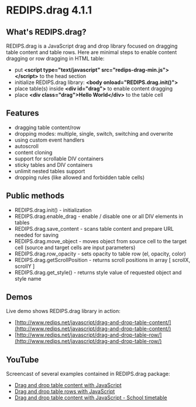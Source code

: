 REDIPS.drag 4.1.1
============

## What's REDIPS.drag?

REDIPS.drag is a JavaScript drag and drop library focused on dragging table content and table rows. Here are minimal steps to enable content dragging or row dragging in HTML table:

* put **&lt;script type="text/javascript" src="redips-drag-min.js">&lt;/script>** to the head section
* initialize REDIPS.drag library: **&lt;body onload="REDIPS.drag.init()">**
* place table(s) inside **&lt;div id="drag">** to enable content dragging
* place **&lt;div class="drag">Hello World&lt;/div>** to the table cell

## Features

* dragging table content/row
* dropping modes: multiple, single, switch, switching and overwrite
* using custom event handlers
* autoscroll
* content cloning
* support for scrollable DIV containers
* sticky tables and DIV containers
* unlimit nested tables support
* dropping rules (like allowed and forbidden table cells)

## Public methods

* REDIPS.drag.init() - initialization
* REDIPS.drag.enable_drag - enable / disable one or all DIV elements in tables
* REDIPS.drag.save_content - scans table content and prepare URL needed for saving
* REDIPS.drag.move_object - moves object from source cell to the target cell (source and target cells are input parameters)
* REDIPS.drag.row_opacity - sets opacity to table row (el, opacity, color)
* REDIPS.drag.getScrollPosition - returns scroll positions in array [ scrollX, scrollY ]
* REDIPS.drag.get_style() - returns style value of requested object and style name

## Demos

Live demo shows REDIPS.drag library in action: 

* [http://www.redips.net/javascript/drag-and-drop-table-content/](http://www.redips.net/javascript/drag-and-drop-table-content/)
* [http://www.redips.net/javascript/drag-and-drop-table-row/](http://www.redips.net/javascript/drag-and-drop-table-row/)

## YouTube

Screencast of several examples contained in REDIPS.drag package:

* [Drag and drop table content with JavaScript](http://www.youtube.com/watch?v=8LtMk4DwLzA)
* [Drag and drop table rows with JavaScript](http://www.youtube.com/watch?v=5YuS6S0bFTU)
* [Drag and drop table content with JavaScript - School timetable](http://www.youtube.com/watch?v=ToJk1End4C4)
